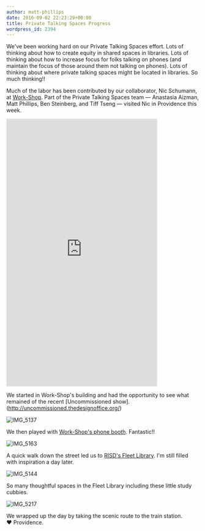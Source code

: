```yaml
---
author: matt-phillips
date: 2016-09-02 22:23:29+00:00
title: Private Talking Spaces Progress
wordpress_id: 2394
---
```


We've been working hard on our Private Talking Spaces effort. Lots of thinking about how to create equity in shared spaces in libraries. Lots of thinking about how to increase focus for folks talking on phones (and maintain the focus of those around them not talking on phones). Lots of thinking about where private talking spaces might be located in libraries. So much thinking!!

Much of the labor has been contributed by our collaborator, Nic Schumann, at [Work-Shop](http://workshopri.com/). Part of the Private Talking Spaces team &mdash; Anastasia Aizman, Matt Phillips, Ben Steinberg, and Tiff Tseng &mdash; visited Nic in Providence this week.

<iframe title="Private Talking Spaces team" height="700" width="394" allowfullscreen="" frameborder="0" mozallowfullscreen="" src="https://player.vimeo.com/video/181259019?title=0&byline=0&portrait=0" webkitallowfullscreen=""></iframe>

We started in Work-Shop's building and had the opportunity to see what remained of the recent [Uncommissioned show].(http://uncommissioned.thedesignoffice.org/)

![IMG_5137](https://lil-blog-media.s3.amazonaws.com/2016/09/IMG_5137.jpg)

We then played with [Work-Shop's phone booth](http://workshopri.com/projects/the-phone-booth/). Fantastic!!

![IMG_5163](https://lil-blog-media.s3.amazonaws.com/2016/09/IMG_5163.jpg)

A quick walk down the street led us to [RISD's Fleet Library](https://library.risd.edu/). I'm still filled with inspiration a day later.

![IMG_5144](https://lil-blog-media.s3.amazonaws.com/2016/09/IMG_5144.jpg)

So many thoughtful spaces in the Fleet Library including these little study cubbies.

![IMG_5217](https://lil-blog-media.s3.amazonaws.com/2016/09/IMG_5217.jpg)

We wrapped up the day by taking the scenic route to the train station. ❤️ Providence.
